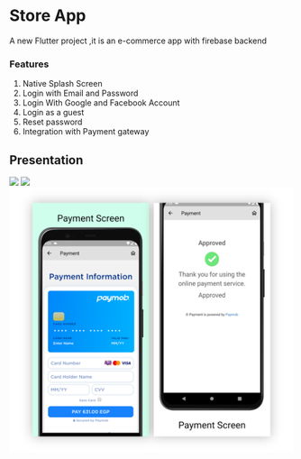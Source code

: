 # Store App 

A new Flutter project ,it is an e-commerce app with firebase backend  

### Features 
1. Native Splash Screen
2. Login with Email and Password
3. Login With Google and Facebook Account
4. Login as a guest 
5. Reset password 
6. Integration with Payment gateway 

## Presentation 

![](screens/StoreApp1.png)
![](screens/StoreApp2.png)
![](screens/StoreApp3.png)





